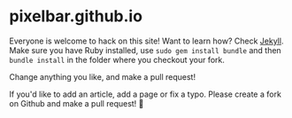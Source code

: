 # pixelbar.github.io

Everyone is welcome to hack on this site! Want to learn how? Check [Jekyll](http://jekyllrb.com). Make sure you have Ruby installed, use `sudo gem install bundle` and then `bundle install` in the folder where you checkout your fork.

Change anything you like, and make a pull request!

If you'd like to add an article, add a page or fix a typo. Please create a fork on Github and make a pull request!
🍆
